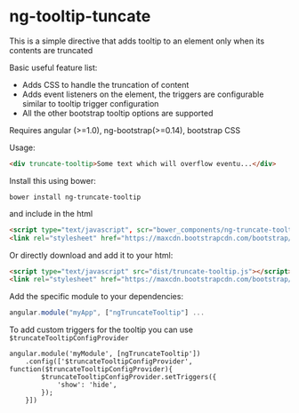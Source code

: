 # ng-tooltip-tuncate

This is a simple directive that adds tooltip to an element only when its contents are truncated

Basic useful feature list:

 * Adds CSS to handle the truncation of content
 * Adds event listeners on the element, the triggers are configurable similar to tooltip trigger configuration
 * All the other bootstrap tooltip options are supported

Requires angular (>=1.0), ng-bootstrap(>=0.14), bootstrap CSS

Usage:
```html
<div truncate-tooltip>Some text which will overflow eventu...</div>
```

Install this using bower:
```
bower install ng-truncate-tooltip
```
and include in the html
```html
<script type="text/javascript", scr="bower_components/ng-truncate-tooltip/dist/truncate-tooltip.js"></script>
<link rel="stylesheet" href="https://maxcdn.bootstrapcdn.com/bootstrap/3.3.7/css/bootstrap.min.css" integrity="sha384-BVYiiSIFeK1dGmJRAkycuHAHRg32OmUcww7on3RYdg4Va+PmSTsz/K68vbdEjh4u" crossorigin="anonymous">
```

Or directly download and add it to your html:
```html
<script type="text/javascript" src="dist/truncate-tooltip.js"></script>
<link rel="stylesheet" href="https://maxcdn.bootstrapcdn.com/bootstrap/3.3.7/css/bootstrap.min.css" integrity="sha384-BVYiiSIFeK1dGmJRAkycuHAHRg32OmUcww7on3RYdg4Va+PmSTsz/K68vbdEjh4u" crossorigin="anonymous">
```

Add the specific module to your dependencies:
```javascript
angular.module("myApp", ["ngTruncateTooltip"] ...
```

To add custom triggers for the tooltip you can use `$truncateTooltipConfigProvider`
```
angular.module('myModule', [ngTruncateTooltip'])
	.config(['$truncateTooltipConfigProvider', function($truncateTooltipConfigProvider){
        $truncateTooltipConfigProvider.setTriggers({
            'show': 'hide',
        });
    }])
```

